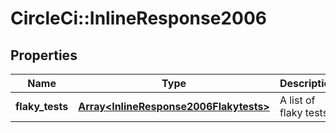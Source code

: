 # CircleCi::InlineResponse2006

## Properties
Name | Type | Description | Notes
------------ | ------------- | ------------- | -------------
**flaky_tests** | [**Array&lt;InlineResponse2006Flakytests&gt;**](InlineResponse2006Flakytests.md) | A list of flaky tests | 

